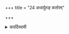 +++
title = "24 अध्वर्युतङ् कर्तारम्"

+++

<details><summary>कपर्दिस्वामी</summary>


<details>

<details><summary>हरदत्तः</summary>


<details>

<details><summary>Müller</summary>

If it is said, juhoti, it should be known that the Adhvaryu is meant as performer.

#####  Commentary

Though there is a man who offers the sacrifice, yet the actual homa, the throwing of butter &c. into the fire, has to be performed by the Adhvaryu priest.
</details>

<details><summary>थिते</summary>

अध्वर्युतं कर्तारम् २४
</details>
